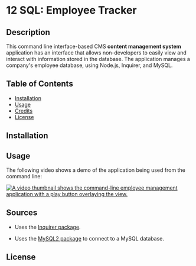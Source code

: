 # 12 SQL: Employee Tracker

## Description 

This command line interface-based CMS **content management system** application has an interface that allows non-developers to easily view and interact with information stored in the database. The application manages a company's employee database, using Node.js, Inquirer, and MySQL.


## Table of Contents 

- [Installation](#installation)
- [Usage](#usage)
- [Credits](#credits)
- [License](#license)

## Installation 


## Usage  

The following video shows a demo of the application being used from the command line:

[![A video thumbnail shows the command-line employee management application with a play button overlaying the view.](./Assets/12-sql-homework-video-thumbnail.png)](https://2u-20.wistia.com/medias/2lnle7xnpk)

## Sources

* Uses the [Inquirer package](https://www.npmjs.com/package/inquirer/v/8.2.4).

* Uses the [MySQL2 package](https://www.npmjs.com/package/mysql2) to connect to a MySQL database.

## License 

